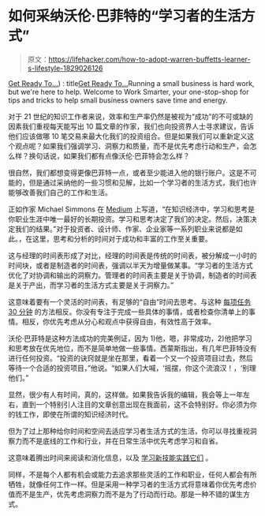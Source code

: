 # 如何采纳沃伦·巴菲特的“学习者的生活方式”

> 原文：<https://lifehacker.com/how-to-adopt-warren-buffetts-learner-s-lifestyle-1829026126>

[Get Ready To...](https://worksmarter.kinja.com)) : title[](https://worksmarter.kinja.com)[Get Ready To...](https://worksmarter.kinja.com)Running a small business is hard work, but we're here to help. Welcome to Work Smarter, your one-stop-shop for tips and tricks to help small business owners save time and energy.

对于 21 世纪的知识工作者来说，效率和生产率仍然是被视为“成功”的不可或缺的因素我们重视每天能写出 10 篇文章的作家，我们也向投资界人士寻求建议，告诉他们应该做哪 10 笔交易来最大化我们的投资组合。但是如果我们可以重新定义这个观点呢？如果我们强调学习、洞察力和质量，而不是优先考虑行动和生产，会怎么样？换句话说，如果我们都有点像沃伦·巴菲特会怎么样？



很自然，我们都想变得更像巴菲特一点，或者至少能进入他的银行账户。这是不可能的，但是通过采纳他的一些习惯和见解，比如一个学习者的生活方式，我们也许能够改善我们自己的工作和生活。

正如作家 Michael Simmons 在 [Medium](https://medium.com/the-mission/the-no-1-lifelong-habit-of-warren-buffett-the-5-hour-rule-57884dce03f3) 上写道，“在知识经济中，学习和思考是你职业生涯中唯一最好的长期投资。学习和思考决定了我们的决定。然后，决策决定我们的结果。”对于投资者、设计师、作家、企业家等一系列职业来说都是如此。，在这里，思考和分析的时间对于成功和丰富的工作至关重要。

这与经理的时间表形成了对比，经理的时间表是传统的时间表，被分解成一小时的时间块，或者是制造者的时间表，强调以半天为增量做某事。“学习者的生活方式优化了对协调和输出的洞察力。管理者的时间表主要是关于协调，制造者的时间表是关于产出，而学习者的生活方式主要是关于洞察力。”

这意味着要有一个灵活的时间表，有足够的“自由”时间去思考。与这种 [每项任务 30 分钟](https://lifehacker.com/increase-your-productivity-by-switching-tasks-every-hal-1828942200#_ga=2.100045594.54768552.1536582194-594046802.1524762060) 的方法相反。你没有专注于完成一些具体的事情，或者检查你清单上的事情。相反，你优先考虑从分心和观点中获得自由，有效性高于效率。

沃伦·巴菲特是这种方法成功的完美例证，因为 1)他，嗯，非常成功，2)他把学习和思考放在优先地位，而不是简单地做一些事情。西蒙斯指出，有几年巴菲特没有进行任何投资。“投资的诀窍就是坐在那里，看着一个又一个投资项目过去，然后等待一个合适的投资项目，”他说。“如果人们大喊，‘摇摆，你这个流浪汉！，‘别理他们。”

显然，很少有人有时间，真的，这样做。如果我告诉我的编辑，我会等上一年左右，直到一个特别引人注目的文章创意出现在我面前，这不会特别好。你必须为你的钱工作，即使在所谓的知识经济时代。

但为了过上那种给你时间和空间去适应学习者生活方式的生活，你可以寻找重视洞察力而不是底线的工作和行业，并在日常生活中优先考虑学习和自省。

这意味着腾出时间来阅读和消化信息，以及 [学习新技能](https://twocents.lifehacker.com/how-are-you-investing-in-yourself-this-year-1828021163)[实践它们](https://lifehacker.com/to-get-good-at-something-practice-less-but-more-frequ-1826578340) 。

同样，不是每个人都有机会或能力去追求那些灵活的工作和职业，任何人都会有所牺牲，就像任何工作一样。但是采用一种学习者的生活方式将意味着你优先考虑价值而不是生产，优先考虑洞察力而不是为了行动而行动。那是一种不错的谋生方式。
